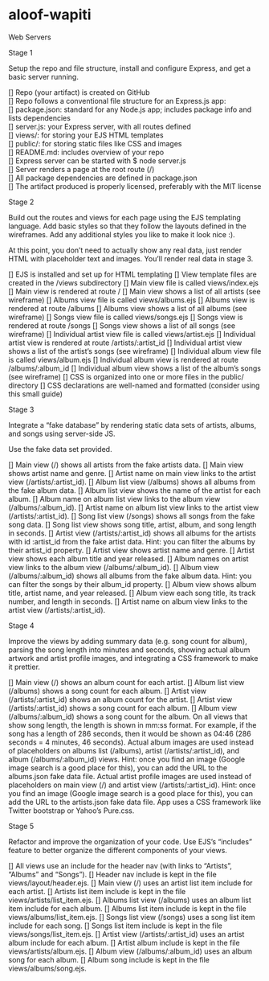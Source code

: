 # aloof-wapiti
Web Servers


Stage 1

Setup the repo and file structure, install and configure Express, and get a basic server running.

 [] Repo (your artifact) is created on GitHub  
 [] Repo follows a conventional file structure for an Express.js app:  
 []     package.json: standard for any Node.js app; includes package info and lists dependencies  
 []     server.js: your Express server, with all routes defined  
 []     views/: for storing your EJS HTML templates  
 []     public/: for storing static files like CSS and images  
 []     README.md: includes overview of your repo  
 [] Express server can be started with $ node server.js  
 [] Server renders a page at the root route (/)  
 [] All package dependencies are defined in package.json  
 [] The artifact produced is properly licensed, preferably with the MIT license  

Stage 2

Build out the routes and views for each page using the EJS templating language. Add basic styles so that they follow the layouts defined in the wireframes. Add any additional styles you like to make it look nice :).

At this point, you don’t need to actually show any real data, just render HTML with placeholder text and images. You’ll render real data in stage 3.

[]  EJS is installed and set up for HTML templating
[]  View template files are created in the /views subdirectory
[]  Main view file is called views/index.ejs
[]  Main view is rendered at route /
[]  Main view shows a list of all artists (see wireframe)
[]  Albums view file is called views/albums.ejs
[]  Albums view is rendered at route /albums
[]  Albums view shows a list of all albums (see wireframe)
[]  Songs view file is called views/songs.ejs
[]  Songs view is rendered at route /songs
[]  Songs view shows a list of all songs (see wireframe)
[]  Individual artist view file is called views/artist.ejs
[]  Individual artist view is rendered at route /artists/:artist_id
[]  Individual artist view shows a list of the artist’s songs (see wireframe)
[]  Individual album view file is called views/album.ejs
[]  Individual album view is rendered at route /albums/:album_id
[]  Individual album view shows a list of the album’s songs (see wireframe)
[]  CSS is organized into one or more files in the public/ directory
[]  CSS declarations are well-named and formatted (consider using this small guide)

Stage 3

Integrate a “fake database” by rendering static data sets of artists, albums, and songs using server-side JS.

Use the fake data set provided.

[]  Main view (/) shows all artists from the fake artists data.
[]  Main view shows artist name and genre.
[]  Artist name on main view links to the artist view (/artists/:artist_id).
[]  Album list view (/albums) shows all albums from the fake album data.
[]  Album list view shows the name of the artist for each album.
[]  Album name on album list view links to the album view (/albums/:album_id).
[]  Artist name on album list view links to the artist view (/artists/:artist_id).
[]  Song list view (/songs) shows all songs from the fake song data.
[]  Song list view shows song title, artist, album, and song length in seconds.
[]  Artist view (/artists/:artist_id) shows all albums for the artists with id :artist_id from the fake artist data. Hint: you can filter the albums by their artist_id property.
[]  Artist view shows artist name and genre.
[]  Artist view shows each album title and year released.
[]  Album names on artist view links to the album view (/albums/:album_id).
[]  Album view (/albums/:album_id) shows all albums from the fake album data. Hint: you can filter the songs by their album_id property.
[]  Album view shows album title, artist name, and year released.
[]  Album view each song title, its track number, and length in seconds.
[]  Artist name on album view links to the artist view (/artists/:artist_id).

Stage 4

Improve the views by adding summary data (e.g. song count for album), parsing the song length into minutes and seconds, showing actual album artwork and artist profile images, and integrating a CSS framework to make it prettier.

 []  Main view (/) shows an album count for each artist.
 [] Album list view (/albums) shows a song count for each album.
 [] Artist view (/artists/:artist_id) shows an album count for the artist.
 [] Artist view (/artists/:artist_id) shows a song count for each album.
 [] Album view (/albums/:album_id) shows a song count for the album.
    On all views that show song length, the length is shown in mm:ss format. For example, if the song has a length of 286 seconds, then it would be shown as 04:46 (286 seconds = 4 minutes, 46 seconds).
    Actual album images are used instead of placeholders on albums list (/albums), artist (/artists/:artist_id), and album (/albums/:album_id) views. Hint: once you find an image (Google image search is a good place for this), you can add the URL to the albums.json fake data file.
    Actual artist profile images are used instead of placeholders on main view (/) and artist view (/artists/:artist_id). Hint: once you find an image (Google image search is a good place for this), you can add the URL to the artists.json fake data file.
    App uses a CSS framework like Twitter bootstrap or Yahoo’s Pure.css.

Stage 5

Refactor and improve the organization of your code. Use EJS’s “includes” feature to better organize the different components of your views.

 [] All views use an include for the header nav (with links to “Artists”, “Albums” and “Songs”).
 [] Header nav include is kept in the file views/layout/header.ejs.
 [] Main view (/) uses an artist list item include for each artist.
 [] Artists list item include is kept in the file views/artists/list_item.ejs.
 [] Albums list view (/albums) uses an album list item include for each album.
 [] Albums list item include is kept in the file views/albums/list_item.ejs.
 [] Songs list view (/songs) uses a song list item include for each song.
 [] Songs list item include is kept in the file views/songs/list_item.ejs.
 [] Artist view (/artists/:artist_id) uses an artist album include for each album.
 [] Artist album include is kept in the file views/artists/album.ejs.
 [] Album view (/albums/:album_id) uses an album song for each album.
 [] Album song include is kept in the file views/albums/song.ejs.
